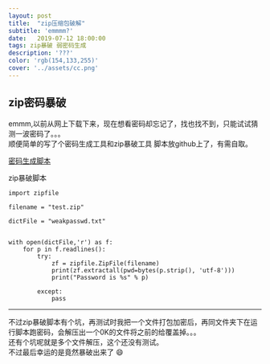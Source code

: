 ```yaml
---
layout: post
title:  "zip压缩包破解"
subtitle: 'emmmm?'
date:   2019-07-12 18:00:00
tags: zip暴破 弱密码生成
description: '???'
color: 'rgb(154,133,255)'
cover: '../assets/cc.png'
---
```


## zip密码暴破

emmm,以前从网上下载下来，现在想看密码却忘记了，找也找不到，只能试试猜测一波密码了。。。  
顺便简单的写了个密码生成工具和zip暴破工具 
脚本放github上了，有需自取。

[密码生成脚本](https://github.com/Sexisnull/weakpasswd)

zip暴破脚本

```
import zipfile

filename = "test.zip"

dictFile = "weakpasswd.txt"


with open(dictFile,'r') as f:
    for p in f.readlines():
        try:
            zf = zipfile.ZipFile(filename)
            print(zf.extractall(pwd=bytes(p.strip(), 'utf-8')))
            print("Password is %s" % p)

        except:
            pass
```


---

不过zip暴破脚本有个坑，再测试时我把一个文件打包加密后，再同文件夹下在运行脚本跑密码，会解压出一个0K的文件将之前的给覆盖掉。。。  
还有个坑呢就是多个文件解压，这个还没有测试。  
不过最后幸运的是竟然暴破出来了 :smile: